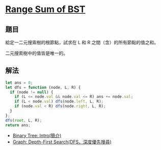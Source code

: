 # [Range Sum of BST](https://leetcode.com/problems/range-sum-of-bst/)

## 題目

給定一二元搜索樹的根節點，試求在 L 和 R 之間（含）的所有節點的值之和。

二元搜索樹中的值皆是唯一的。

## 解法

```jsx
let ans = 0;
let dfs = function (node, L, R) {
  if (node != null) {
    if (L <= node.val && node.val <= R) ans += node.val;
    if (L < node.val) dfs(node.left, L, R);
    if (node.val < R) dfs(node.right, L, R);
  }
};
dfs(root, L, R);
return ans;
```

- [Binary Tree: Intro(簡介)](http://alrightchiu.github.io/SecondRound/binary-tree-introjian-jie.html)
- [Graph: Depth-First Search(DFS，深度優先搜尋)](https://alrightchiu.github.io/SecondRound/graph-depth-first-searchdfsshen-du-you-xian-sou-xun.html)
